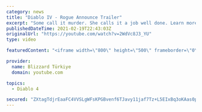 ```yaml
---
category: news
title: "Diablo IV - Rogue Announce Trailer"
excerpt: "Some call it murder. She calls it a job well done. Learn more at Diablo4.com. The Rogue is the newest addition to the Diablo IV ..."
publishedDateTime: 2021-02-19T22:43:03Z
originalUrl: "https://youtube.com/watch?v=2WdVc8J3_YU"
type: video

featuredContent: "<iframe width=\"800\" height=\"500\" frameborder=\"0\" src=\"https://www.youtube.com/embed/2WdVc8J3_YU\" allow=\"accelerometer; autoplay; encrypted-media; gyroscope; picture-in-picture\" allowfullscreen></iframe>"

provider:
  name: Blizzard Türkiye
  domain: youtube.com

topics:
  - Diablo 4

secured: "ZXtagTdjrEaaFC4VVSLgWFsKPGBvenf6TJavy11jaf7Tz+L5EIxBq3oKAas0pIxvY6Al9z9EacRYD5cKmyPKOlu4BOKRPpKF+v8v/cnKL6h3WhJoslVWbfxrGBrdsGyOInqPy0fIxATYkYvhFbE2X6bB/AwZwHfohUJl4Hd1BX095eHRtTq/Qg7R5mJh+gL+RUbXI/5NjIX8IJY8N/y+DnTtuOlWBasE1/f0cM8cJS7qtdqXUPELP2KW1ZC+7q4pCwFRfEYAzwyrbdRYDUrheuIrRX+Mg6Fem3r0QEgJQ4DEJHMiB+TBp2zmwh8z78OWv20wR8gtpxWB9bRCYqUWazsT3AD0m7+f4TeW4TJR+u73DNuBLEw/XTCt4DE7Uc1QxMZoLlTkIHnFbW9AzqYPWQ==;JFM1vzPwSX8I13dBwzj3FQ=="
---
```


